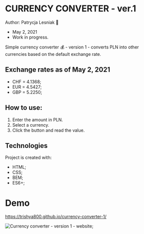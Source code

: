 # CURRENCY CONVERTER - ver.1 

Author: Patrycja Lesniak :hibiscus:
* May 2, 2021
* Work in progress.

Simple currency converter :moneybag: - version 1 - converts PLN into other currencies based on the default exchange rate. 


## Exchange rates as of May 2, 2021
- CHF = 4.1368;
- EUR = 4.5427;
- GBP = 5.2250;


## How to use:
1. Enter the amount in PLN.
2. Select a currency.
3. Click the button and read the value.

## Technologies
Project is created with:
* HTML;
* CSS;
* BEM;
* ES6+;

# Demo
https://trishya800.github.io/currency-converter-1/

![Currency converter - version 1 - website](https://i.ibb.co/Z19DYb0/currency-converter-1.gif);

